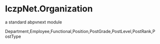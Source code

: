 # IczpNet.Organization

a standard abpvnext module

Department,Employee,Functional,Position,PostGrade,PostLevel,PostRank,PostType